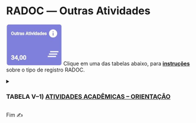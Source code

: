 # RADOC &#x2015; Outras Atividades

<img src="../media/painel-outras-atividades.jpg" width="150"> Clique em uma das tabelas abaixo, para <ins>**instruções**</ins> sobre o tipo de registro RADOC.

<details><summary><b><H3>TABELA V–1) <ins>ATIVIDADES ACADÊMICAS – ORIENTAÇÃO</ins></H3></b></summary>
  
|Item|Descrição|Pontos|**Fonte do registro**|
|-|-|-|-|
|1|Aluno orientado em tese de doutorado defendida e aprovada|20|[&#9752; _Lattes_](./fonte-lattes.md)|
|2|Aluno co-orientado em tese de doutorado defendida e aprovada|7|[&#9752; _Lattes_](./fonte-lattes.md)|
|3|Aluno orientado em tese de doutorado em andamento|10|[&#9752; _Lattes_](./fonte-lattes.md)|
|4|Aluno co-orientado em tese de doutorado em andamento|4|[&#9752; _Lattes_](./fonte-lattes.md)|
|5|Aluno orientado em dissertação de mestrado defendida e aprovada|15|[&#9752; _Lattes_](./fonte-lattes.md)|
|6|Aluno co-orientado em dissertação de mestrado defendida e aprovada|5|[&#9752; _Lattes_](./fonte-lattes.md)|
|7|Aluno orientado em dissertação de mestrado em andamento|8|[&#9752; _Lattes_](./fonte-lattes.md)|
|8|Aluno co-orientado em dissertação de mestrado em andamento|3|[&#9752; _Lattes_](./fonte-lattes.md)|
|9|Aluno orientado em monografia de especialização aprovada|8<br>(máx. 24)|[&#9752; _Lattes_](./fonte-lattes.md)|
|10|Aluno orientado em monografia de especialização em andamento|4<br>(máx. 12)|[&#9752; _Lattes_](./fonte-lattes.md)|
|11|Aluno orientado em residência médica ou em residência multiprofissional em saúde|5|&#9728; [O docente insere o registro](./fonte-insercao.md)|
|12|Aluno orientado em estágio curricular obrigatório|3|[&#9728; inserção manual](./fonte-insercao.md)|
|13|Aluno orientado em projeto de final de curso|3|[&#9752; _Lattes_](./fonte-lattes.md)|
|14|Aluno de outra IFE orientado em tese de doutorado defendida e aprovada|6|[&#9752; _Lattes_](./fonte-lattes.md)|
|15|Aluno de outra IFE co-orientado em tese de doutorado defendida e aprovada|3|[&#9752; _Lattes_](./fonte-lattes.md)|
|16|Aluno de outra IFE orientado em tese de doutorado em andamento|3|[&#9752; _Lattes_](./fonte-lattes.md)|
|17|Aluno de outra IFE co-orientado em tese de doutorado em andamento|2|[&#9752; _Lattes_](./fonte-lattes.md)|
|18|Aluno de outra IFE orientado em dissertação de mestrado defendida e aprovada|4|[&#9752; _Lattes_](./fonte-lattes.md)|
|19|Aluno de outra IFE co-orientado em dissertação de mestrado defendida e aprovada|2|[&#9752; _Lattes_](./fonte-lattes.md)|
|20|Aluno de outra IFE orientado em dissertação de mestrado em andamento|2|[&#9752; _Lattes_](./fonte-lattes.md)|
|21|Aluno de outra IFE co-orientado em dissertação de mestrado em andamento|1|[&#9752; _Lattes_](./fonte-lattes.md)|
|22|Aluno orientado em programas institucionais de iniciação científica, tecnológica, extensão, ensino e similares (PIBIC / PIVIC / PIBITI / PIVITI / ITI / ITC / PROLICEN / PICMEOBMEP / PROBEC / PROVEC / PIBID)|6|[&#9752; _Lattes_](./fonte-lattes.md)|
|23|Aluno orientado em programas institucionais de iniciação científica júnior, jovens talentos, apoio técnico e similares|5|[&#9728; inserção manual](./fonte-insercao.md)|
|24|Aluno orientado em programa especial de treinamento (PET)|5|[&#9728; Inclusão](./fonte-insercao.md)|
|25|Aluno com bolsa orientado em projetos de pesquisa / inovação / extensão / cultura / ensino|4|[&#9728; Inclusão](./fonte-insercao.md)|
|26|Aluno sem bolsa orientado em projetos de pesquisa, inovação, extensão, cultura e ensino|3|[&#9728; Inclusão](./fonte-insercao.md)|
|27|Aluno orientado em programa de monitoria|3|[&#10084; Sistemas UFG](./fonte-sistema.md)|
|28|Aluno orientado em estágio curricular não obrigatório ou estágio docência|2|[&#9728; Inclusão](./fonte-insercao.md)|
|29|Aluno orientado em prática como componente curricular (PCC)|1|[&#9728; Inclusão](./fonte-insercao.md)|
|30|Aluno com deficiência, transtornos globais do desenvolvimento e altas habilidades / superdotação orientado em programa de apoio pedagógico ou em trabalho final de curso|20<br>(máx. 40)|[&#9728; Inclusão](./fonte-insercao.md)|
|31|Pesquisador supervisionado em estágio de pós-doutoramento (PRODOC, PNPD, DCR, PDJ, PDS e similares)|8|[&#9752; _Lattes_](./fonte-lattes.md)|
|32|Aluno orientado em atividade de Preceptoria|1|[&#9728; Inclusão](./fonte-insercao.md)|
|33|Aluno orientado em atividade de Tutoria|1|[&#9728; Inclusão](./fonte-insercao.md)|
|34|Aluno orientado em Programa de Intercâmbio Internacional|1|[&#9728; Inclusão](./fonte-insercao.md)|
|35|Aluno de baixo rendimento acompanhado/orientado por meio de um projeto de ensino aprovado em reunião do Conselho Diretor da Unidade Acadêmica ou em reunião do Colegiado da Unidade Acadêmica Especial|4<br>(máx. 20)|[&#9728; Inclusão](./fonte-insercao.md)|
</details>

Fim &#9997;
